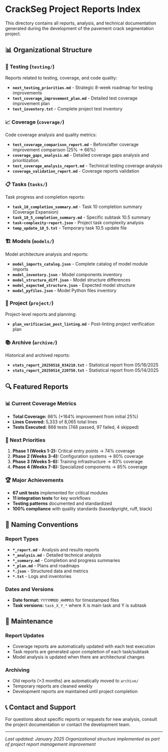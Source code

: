 # CrackSeg Project Reports Index

This directory contains all reports, analysis, and technical documentation generated during the development of the pavement crack segmentation project.

## 📊 Organizational Structure

### 🧪 Testing (`testing/`)

Reports related to testing, coverage, and code quality:

- **`next_testing_priorities.md`** - Strategic 8-week roadmap for testing improvements
- **`test_coverage_improvement_plan.md`** - Detailed test coverage improvement plan
- **`test_inventory.txt`** - Complete project test inventory

### 📈 Coverage (`coverage/`)

Code coverage analysis and quality metrics:

- **`test_coverage_comparison_report.md`** - Before/after coverage improvement comparison (25% → 66%)
- **`coverage_gaps_analysis.md`** - Detailed coverage gaps analysis and prioritization
- **`test_coverage_analysis_report.md`** - Technical testing coverage analysis
- **`coverage_validation_report.md`** - Coverage reports validation

### 📋 Tasks (`tasks/`)

Task progress and completion reports:

- **`task_10_completion_summary.md`** - Task 10 completion summary (Coverage Expansion)
- **`task_10_5_completion_summary.md`** - Specific subtask 10.5 summary
- **`task-complexity-report.json`** - Project task complexity analysis
- **`temp_update_10_5.txt`** - Temporary task 10.5 update file

### 🏗️ Models (`models/`)

Model architecture analysis and reports:

- **`model_imports_catalog.json`** - Complete catalog of model module imports
- **`model_inventory.json`** - Model components inventory
- **`model_structure_diff.json`** - Model structure differences
- **`model_expected_structure.json`** - Expected model structure
- **`model_pyfiles.json`** - Model Python files inventory

### 🎯 Project (`project/`)

Project-level reports and planning:

- **`plan_verificacion_post_linting.md`** - Post-linting project verification plan

### 📚 Archive (`archive/`)

Historical and archived reports:

- **`stats_report_20250516_034210.txt`** - Statistical report from 05/16/2025
- **`stats_report_20250514_220750.txt`** - Statistical report from 05/14/2025

## 🔍 Featured Reports

### 📊 Current Coverage Metrics

- **Total Coverage:** 66% (+164% improvement from initial 25%)
- **Lines Covered:** 5,333 of 8,065 total lines
- **Tests Executed:** 866 tests (748 passed, 97 failed, 4 skipped)

### 🎯 Next Priorities

1. **Phase 1 (Weeks 1-2):** Critical entry points → 74% coverage
2. **Phase 2 (Weeks 3-4):** Configuration systems → 80% coverage
3. **Phase 3 (Weeks 5-6):** Training infrastructure → 83% coverage
4. **Phase 4 (Weeks 7-8):** Specialized components → 85% coverage

### 🏆 Major Achievements

- **67 unit tests** implemented for critical modules
- **11 integration tests** for key workflows
- **Testing patterns** documented and standardized
- **100% compliance** with quality standards (basedpyright, ruff, black)

## 📝 Naming Conventions

### Report Types

- **`*_report.md`** - Analysis and results reports
- **`*_analysis.md`** - Detailed technical analysis
- **`*_summary.md`** - Completion and progress summaries
- **`*_plan.md`** - Plans and roadmaps
- **`*.json`** - Structured data and metrics
- **`*.txt`** - Logs and inventories

### Dates and Versions

- **Date format:** `YYYYMMDD_HHMMSS` for timestamped files
- **Task versions:** `task_X_Y_*` where X is main task and Y is subtask

## 🔄 Maintenance

### Report Updates

- Coverage reports are automatically updated with each test execution
- Task reports are generated upon completion of each task/subtask
- Model analysis is updated when there are architectural changes

### Archiving

- Old reports (>3 months) are automatically moved to `archive/`
- Temporary reports are cleaned weekly
- Development reports are maintained until project completion

## 📞 Contact and Support

For questions about specific reports or requests for new analysis, consult the project documentation or contact the development team.

---

*Last updated: January 2025*
*Organizational structure implemented as part of project report management improvement*
